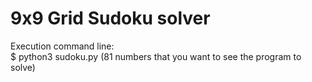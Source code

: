 # 9x9 Grid Sudoku solver 
Execution command line: \
$ python3 sudoku.py (81 numbers that you want to see the program to solve)
